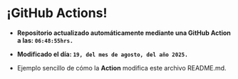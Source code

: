 # ¡GitHub Actions!
* **Repositorio actualizado automáticamente mediante una GitHub Action a las: `06:48:55hrs.`**
* **Modificado el día: `19, del mes de agosto, del año 2025.`**

* Ejemplo sencillo de cómo la **Action** modifica este archivo README.md.
